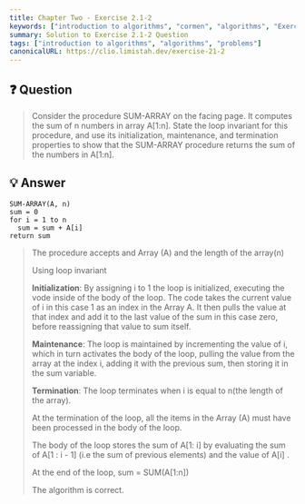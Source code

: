 ```yaml
---
title: Chapter Two - Exercise 2.1-2
keywords: ["introduction to algorithms", "cormen", "algorithms", "Exercise 2.1-2"]
summary: Solution to Exercise 2.1-2 Question
tags: ["introduction to algorithms", "algorithms", "problems"]
canonicalURL: https://clio.limistah.dev/exercise-21-2
---
```


## ❓ Question
> Consider the procedure SUM-ARRAY on the facing page. It computes the sum of n numbers in array A[1:n]. State the loop invariant for this procedure, and use its initialization, maintenance, and termination properties to show that the SUM-ARRAY procedure returns the sum of the numbers in A[1:n].

## 💡 Answer

```text
SUM-ARRAY(A, n)
sum = 0
for i = 1 to n
  sum = sum + A[i]
return sum
```

> The procedure accepts and Array (A) and the length of the array(n)
>
> Using loop invariant
>
> **Initialization**: 
> By assigning i to 1 the loop is initialized, executing the vode inside of the body of the loop. The code takes the current value of i in this case 1 as an index in the Array A. It then pulls the value at that index and add it to the last value of the sum in this case zero, before reassigning that value to sum itself.
>
> **Maintenance**: 
> The loop is maintained by incrementing the value of i, which in turn activates the body of the loop, pulling the value from the array at the index i, adding it with the previous sum, then storing it in the sum variable.
>
> **Termination**:
> The loop terminates when i is equal to n(the length of the array).
>
> At the termination of the loop, all the items in the Array (A) must have been processed in the body of the loop. 
>
> The body of the loop stores the sum of A[1: i] by evaluating the sum of A[1 : i - 1]  (i.e the sum of previous elements) and the value of A[i] .
> 
> At the end of the loop, sum = SUM(A[1:n])
>
> The algorithm is correct.